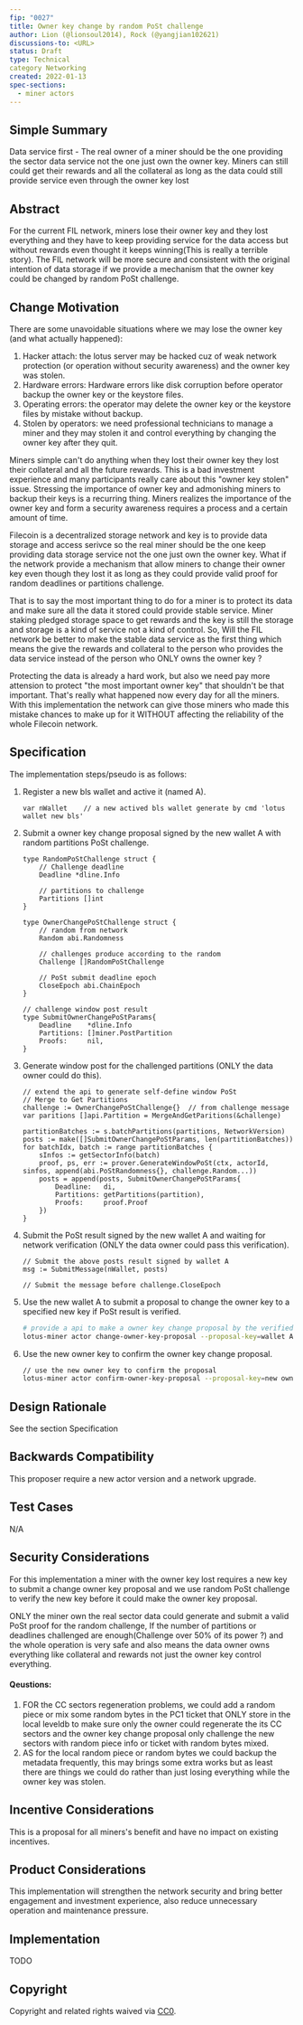 ```yaml
---
fip: "0027"
title: Owner key change by random PoSt challenge
author: Lion (@lionsoul2014), Rock (@yangjian102621)
discussions-to: <URL>
status: Draft
type: Technical
category Networking
created: 2022-01-13
spec-sections: 
  - miner actors
---
```


<!--You can leave these HTML comments in your merged FIP and delete the visible duplicate text guides, they will not appear and may be helpful to refer to if you edit it again. This is the suggested template for new FIPs. Note that a FIP number will be assigned by an editor. When opening a pull request to submit your FIP, please use an abbreviated title in the filename, `fip-draft_title_abbrev.md`. The title should be 44 characters or less.-->

## Simple Summary
<!--"If you can't explain it simply, you don't understand it well enough." Provide a simplified and layman-accessible explanation of the FIP.-->
Data service first - The real owner of a miner should be the one providing the sector data service not the one just own the owner key. Miners can still could get their rewards and all the collateral as long as the data could still provide service even through the owner key lost

## Abstract
<!--A short (~200 word) description of the technical issue being addressed.-->
For the current FIL network, miners lose their owner key and they lost everything and they have to keep providing service for the data access but without rewards even thought it keeps winning(This is really a terrible story). The FIL network will be more secure and consistent with the original intention of data storage if we provide a mechanism that the owner key could be changed by random PoSt challenge.

## Change Motivation
<!--The motivation is critical for FIPs that want to change the Filecoin protocol. It should clearly explain why the existing protocol specification is inadequate to address the problem that the FIP solves. FIP submissions without sufficient motivation may be rejected outright.-->
There are some unavoidable situations where we may lose the owner key (and what actually happened):
1. Hacker attach: the lotus server may be hacked cuz of weak network protection (or operation without security awareness) and the owner key was stolen.
2. Hardware errors: Hardware errors like disk corruption before operator backup the owner key or the keystore files.
3. Operating errors: the operator may delete the owner key or the keystore files by mistake without backup.
4. Stolen by operators: we need professional technicians to manage a miner and they may stolen it and control everything by changing the owner key after they quit.

Miners simple can't do anything when they lost their owner key they lost their collateral and all the future rewards. This is a bad investment experience and many participants really care about this "owner key stolen" issue.
Stressing the importance of owner key and admonishing miners to backup their keys is a recurring thing. Miners realizes the importance of the owner key and form a security awareness requires a process and a certain amount of time. 

Filecoin is a decentralized storage network and key is to provide data storage and access serivce so the real miner should be the one keep providing data storage service not the one just own the owner key. What if the network provide a mechanism that allow miners to change their owner key even though they lost it as long as they could provide valid proof for random deadlines or partitions challenge.

That is to say the most important thing to do for a miner is to protect its data and make sure all the data it stored could provide stable service. Miner staking pledged storage space to get rewards and the key is still the storage and storage is a kind of service not a kind of control. So, Will the FIL network be better to make the stable data service as the first thing which means the give the rewards and collateral to the person who provides the data service instead of the person who ONLY owns the owner key ?

Protecting the data is already a hard work, but also we need pay more attension to protect "the most important owner key" that shouldn't be that important. That's really what happened now every day for all the miners. With this implementation the network can give those miners who made this mistake chances to make up for it WITHOUT affecting the reliability of the whole Filecoin network.


## Specification
<!--The technical specification should describe the syntax and semantics of any new feature. The specification should be detailed enough to allow competing, interoperable implementations for any of the current Filecoin implementations. -->
The implementation steps/pseudo is as follows:
1. Register a new bls wallet and active it (named A).
    ```
    var nWallet    // a new actived bls wallet generate by cmd 'lotus wallet new bls'
    ```
2. Submit a owner key change proposal signed by the new wallet A with random partitions PoSt challenge.
    ```golang
    type RandomPoStChallenge struct {
        // Challenge deadline
        Deadline *dline.Info

        // partitions to challenge
        Partitions []int
    }

    type OwnerChangePoStChallenge struct {
        // random from network
        Random abi.Randomness

        // challenges produce according to the random
        Challenge []RandomPoStChallenge

        // PoSt submit deadline epoch
        CloseEpoch abi.ChainEpoch
    }

    // challenge window post result
	type SubmitOwnerChangePoStParams{
		Deadline    *dline.Info
		Partitions: []miner.PostPartition
		Proofs:     nil,
	}
    ```
3. Generate window post for the challenged partitions (ONLY the data owner could do this).
    ```golang
    // extend the api to generate self-define window PoSt
    // Merge to Get Partitions
    challenge := OwnerChangePoStChallenge{}  // from challenge message
    var paritions []api.Partition = MergeAndGetParitions(&challenge) 

    partitionBatches := s.batchPartitions(partitions, NetworkVersion)
    posts := make([]SubmitOwnerChangePoStParams, len(partitionBatches))
    for batchIdx, batch := range partitionBatches {
        sInfos := getSectorInfo(batch)
        proof, ps, err := prover.GenerateWindowPoSt(ctx, actorId, sinfos, append(abi.PoStRandomness{}, challenge.Random...))
        posts = append(posts, SubmitOwnerChangePoStParams{
            Deadline:   di,
            Partitions: getPartitions(partition),
            Proofs:     proof.Proof
        })
    }
    ```
4. Submit the PoSt result signed by the new wallet A and waiting for network verification (ONLY the data owner could pass this verification).
    ```golang
    // Submit the above posts result signed by wallet A
    msg := SubmitMessage(nWallet, posts)

    // Submit the message before challenge.CloseEpoch
    ```
5. Use the new wallet A to submit a proposal to change the owner key to a specified new key if PoSt result is verified.
    ```bash
    # provide a api to make a owner key change proposal by the verified wallet A
    lotus-miner actor change-owner-key-proposal --proposal-key=wallet A --owner-key=new owner key
    ```
6. Use the new owner key to confirm the owner key change proposal.
    ```bash
    // use the new owner key to confirm the proposal
    lotus-miner actor confirm-owner-key-proposal --proposal-key=new owner key --owner-key=new owner key
    ```


## Design Rationale
<!--The rationale fleshes out the specification by describing what motivated the design and why particular design decisions were made. It should describe alternate designs that were considered and related work, e.g. how the feature is supported in other languages. The rationale may also provide evidence of consensus within the community, and should discuss important objections or concerns raised during discussion.-->
See the section Specification

## Backwards Compatibility
<!--All FIPs that introduce backwards incompatibilities must include a section describing these incompatibilities and their severity. The FIP must explain how the author proposes to deal with these incompatibilities. FIP submissions without a sufficient backwards compatibility treatise may be rejected outright.-->
This proposer require a new actor version and a network upgrade.

## Test Cases
<!--Test cases for an implementation are mandatory for FIPs that are affecting consensus changes. Other FIPs can choose to include links to test cases if applicable.-->
N/A

## Security Considerations
<!--All FIPs must contain a section that discusses the security implications/considerations relevant to the proposed change. Include information that might be important for security discussions, surfaces risks and can be used throughout the life cycle of the proposal. E.g. include security-relevant design decisions, concerns, important discussions, implementation-specific guidance and pitfalls, an outline of threats and risks and how they are being addressed. FIP submissions missing the "Security Considerations" section will be rejected. A FIP cannot proceed to status "Final" without a Security Considerations discussion deemed sufficient by the reviewers.-->
For this implementation a miner with the owner key lost requires a new key to submit a change owner key proposal and we use random PoSt challenge to verify the new key before it could make the owner key proposal. 

ONLY the miner own the real sector data could generate and submit a valid PoSt proof for the random challenge, If the number of partitions or deadlines challenged are enough(Challenge over 50% of its power ?) and the whole operation is very safe and also means the data owner owns everything like collateral and rewards not just the owner key control everything.


#### Qeustions: 

1. FOR the CC sectors regeneration problems, we could add a random piece or mix some random bytes in the PC1 ticket that ONLY store in the local leveldb to make sure only the owner could regenerate the its CC sectors and the owner key change proposal only challenge the new sectors with random piece info or ticket with random bytes mixed.
2. AS for the local random piece or random bytes we could backup the metadata frequently, this may brings some extra works but as least there are things we could do rather than just losing everything while the owner key was stolen.


## Incentive Considerations
<!--All FIPs must contain a section that discusses the incentive implications/considerations relative to the proposed change. Include information that might be important for incentive discussion. A discussion on how the proposed change will incentivize reliable and useful storage is required. FIP submissions missing the "Incentive Considerations" section will be rejected. An FIP cannot proceed to status "Final" without a Incentive Considerations discussion deemed sufficient by the reviewers.-->
This is a proposal for all miners's benefit and have no impact on existing incentives.

## Product Considerations
<!--All FIPs must contain a section that discusses the product implications/considerations relative to the proposed change. Include information that might be important for product discussion. A discussion on how the proposed change will enable better storage-related goods and services to be developed on Filecoin. FIP submissions missing the "Product Considerations" section will be rejected. An FIP cannot proceed to status "Final" without a Product Considerations discussion deemed sufficient by the reviewers.-->
This implementation will strengthen the network security and bring better engagement and investment experience, also reduce unnecessary operation and maintenance pressure.

## Implementation
<!--The implementations must be completed before any core FIP is given status "Final", but it need not be completed before the FIP is accepted. While there is merit to the approach of reaching consensus on the specification and rationale before writing code, the principle of "rough consensus and running code" is still useful when it comes to resolving many discussions of API details.-->
TODO

## Copyright
Copyright and related rights waived via [CC0](https://creativecommons.org/publicdomain/zero/1.0/).
